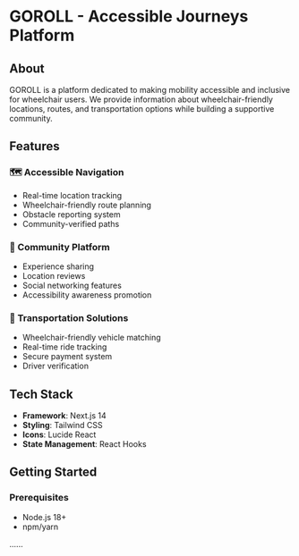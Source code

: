 # GOROLL - Accessible Journeys Platform

## About

GOROLL is a platform dedicated to making mobility accessible and inclusive for wheelchair users. We provide information about wheelchair-friendly locations, routes, and transportation options while building a supportive community.

## Features

### 🗺️ Accessible Navigation

- Real-time location tracking
- Wheelchair-friendly route planning
- Obstacle reporting system
- Community-verified paths

### 👥 Community Platform

- Experience sharing
- Location reviews
- Social networking features
- Accessibility awareness promotion

### 🚗 Transportation Solutions

- Wheelchair-friendly vehicle matching
- Real-time ride tracking
- Secure payment system
- Driver verification

## Tech Stack

- **Framework**: Next.js 14
- **Styling**: Tailwind CSS
- **Icons**: Lucide React
- **State Management**: React Hooks

## Getting Started

### Prerequisites

- Node.js 18+
- npm/yarn

......
